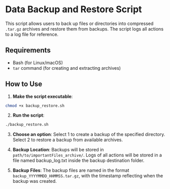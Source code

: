 # Data Backup and Restore Script

This script allows users to back up files or directories into compressed `.tar.gz` archives and restore them from backups. The script logs all actions to a log file for reference.

## Requirements

- Bash (for Linux/macOS)
- `tar` command (for creating and extracting archives)

## How to Use

1. **Make the script executable**:
```bash
chmod +x backup_restore.sh
```

2. **Run the script**:
```bash
./backup_restore.sh
```

3. **Choose an option**:
Select 1 to create a backup of the specified directory.
Select 2 to restore a backup from available archives.

4. **Backup Location**:
Backups will be stored in `path/to/importantFiles_archive/`.
Logs of all actions will be stored in a file named backup_log.txt inside the backup destination folder.

5. **Backup Files**:
The backup files are named in the format `backup_YYYYMMDD_HHMMSS.tar.gz`, with the timestamp reflecting when the backup was created.
